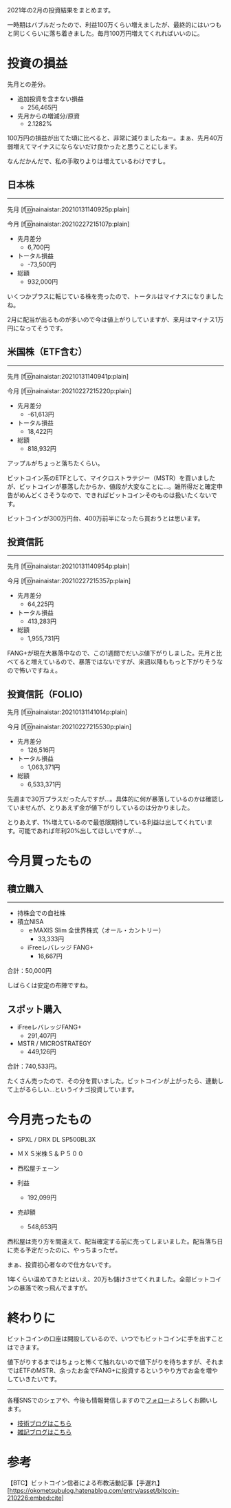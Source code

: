 2021年の2月の投資結果をまとめます。
  
一時期はバブルだったので、利益100万くらい増えましたが、最終的にはいつもと同じくらいに落ち着きました。毎月100万円増えてくれればいいのに。

# 投資の損益

先月との差分。
  
- 追加投資を含まない損益
    - 256,465円
- 先月からの増減分/原資
    - 2.1282%
  
100万円の損益が出てた頃に比べると、非常に減りましたねー。まぁ、先月40万弱増えてマイナスにならないだけ良かったと思うことにします。
  
なんだかんだで、私の手取りよりは増えているわけですし。
  
## 日本株
---

先月
[f:id:nainaistar:20210131140925p:plain]  

今月
[f:id:nainaistar:20210227215107p:plain]

- 先月差分
    - 6,700円
- トータル損益
    - -73,500円
- 総額
    - 932,000円
  
いくつかプラスに転じている株を売ったので、トータルはマイナスになりましたね。
  
2月に配当が出るものが多いので今は値上がりしていますが、来月はマイナス1万円になってそうです。
  
## 米国株（ETF含む）
---

先月
[f:id:nainaistar:20210131140941p:plain]
  
今月
[f:id:nainaistar:20210227215220p:plain]

- 先月差分
    - -61,613円
- トータル損益
    - 18,422円
- 総額
    - 818,932円

アップルがちょっと落ちたくらい。
  
ビットコイン系のETFとして、マイクロストラテジー（MSTR）を買いましたが、ビットコインが暴落したからか、値段が大変なことに…。雑所得だと確定申告がめんどくさそうなので、できればビットコインそのものは扱いたくないです。
  
ビットコインが300万円台、400万前半になったら買おうとは思います。

## 投資信託
---

先月
[f:id:nainaistar:20210131140954p:plain]

今月
[f:id:nainaistar:20210227215357p:plain]

- 先月差分
    - 64,225円
- トータル損益
    - 413,283円
- 総額
    - 1,955,731円
  
FANG+が現在大暴落中なので、この1週間でだいぶ値下がりしました。先月と比べてると増えているので、暴落ではないですが、来週以降ももっと下がりそうなので怖いですねぇ。
  
## 投資信託（FOLIO)

先月
[f:id:nainaistar:20210131141014p:plain]
  
今月
[f:id:nainaistar:20210227215530p:plain]

- 先月差分
    - 126,516円
- トータル損益
    - 1,063,371円
- 総額
    - 6,533,371円
  
先週まで30万プラスだったんですが…。具体的に何が暴落しているのかは確認していませんが、とりあえず金が値下がりしているのは分かりました。
  
とりあえず、1%増えているので最低限期待している利益は出してくれています。可能であれば年利20%出してほしいですが…。
  
# 今月買ったもの
## 積立購入
---

- 持株会での自社株
- 積立NISA
    - ｅMAXIS Slim 全世界株式（オール・カントリー）
        - 33,333円
    - iFreeレバレッジ FANG+
        - 16,667円

合計：50,000円
  
しばらくは安定の布陣ですね。

## スポット購入

- iFreeレバレッジFANG+
    - 291,407円
- MSTR / MICROSTRATEGY
    - 449,126円

合計：740,533円。
  
たくさん売ったので、その分を買いました。ビットコインが上がったら、連動して上がるらしい…というイナゴ投資しています。

# 今月売ったもの
  
- SPXL / DRX DL SP500BL3X
- ＭＸＳ米株Ｓ＆Ｐ５００
- 西松屋チェーン
  
- 利益 
  - 192,099円
- 売却額
  - 548,653円
  
西松屋は売り方を間違えて、配当確定する前に売ってしまいました。配当落ち日に売る予定だったのに、やっちまったぜ。
  
まぁ、投資初心者なので仕方ないです。
  
1年くらい温めてきたとはいえ、20万も儲けさせてくれました。全部ビットコインの暴落で吹っ飛んでますが。

# 終わりに

ビットコインの口座は開設しているので、いつでもビットコインに手を出すことはできます。
  
値下がりするまではちょっと怖くて触れないので値下がりを待ちますが、それまではETFのMSTR、余ったお金でFANG+に投資するというやり方でお金を増やしていきたいです。

---
  
各種SNSでのシェアや、今後も情報発信しますので[フォロー](https://twitter.com/nainaistar)よろしくお願いします。

- [技術ブログはこちら](https://nainaistar.hatenablog.com)
- [雑記ブログはこちら](https://nainaistar.hateblo.jp)


# 参考

【BTC】ビットコイン信者による布教活動記事【手遅れ】
[https://okometsubulog.hatenablog.com/entry/asset/bitcoin-210226:embed:cite]